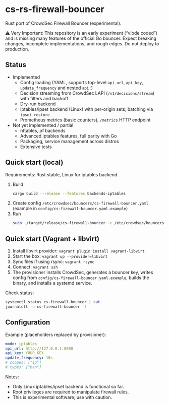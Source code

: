 # cs-rs-firewall-bouncer

Rust port of CrowdSec Firewall Bouncer (experimental).

⚠️ Very Important: This repository is an early experiment (“vibde coded”) and is missing many features of the official Go bouncer. Expect breaking changes, incomplete implementations, and rough edges. Do not deploy to production.

## Status

- Implemented
  - Config loading (YAML, supports top-level `api_url`, `api_key`, `update_frequency` and nested `api:`)
  - Decision streaming from CrowdSec LAPI (`/v1/decisions/stream`) with filters and backoff
  - Dry-run backend
  - iptables/ipset backend (Linux) with per-origin sets; batching via `ipset restore`
  - Prometheus metrics (basic counters), `/metrics` HTTP endpoint
- Not yet implemented / partial
  - nftables, pf backends
  - Advanced iptables features, full parity with Go
  - Packaging, service management across distros
  - Extensive tests

## Quick start (local)

Requirements: Rust stable, Linux for iptables backend.

1. Build
   ```bash
   cargo build --release --features backends-iptables
   ```
2. Create config `/etc/crowdsec/bouncers/cs-firewall-bouncer.yaml` (example in `config/cs-firewall-bouncer.yaml.example`)
3. Run
   ```bash
   sudo ./target/release/cs-firewall-bouncer -c /etc/crowdsec/bouncers/cs-firewall-bouncer.yaml -v
   ```

## Quick start (Vagrant + libvirt)

1. Install libvirt provider: `vagrant plugin install vagrant-libvirt`
2. Start the box: `vagrant up --provider=libvirt`
3. Sync files if using rsync: `vagrant rsync`
4. Connect: `vagrant ssh`
5. The provisioner installs CrowdSec, generates a bouncer key, writes config from `config/cs-firewall-bouncer.yaml.example`, builds the binary, and installs a systemd service.

Check status:
```bash
systemctl status cs-firewall-bouncer | cat
journalctl -u cs-firewall-bouncer -f
```

## Configuration

Example (placeholders replaced by provisioner):
```yaml
mode: iptables
api_url: http://127.0.0.1:8080
api_key: YOUR_KEY
update_frequency: 10s
# scopes: ["ip"]
# types: ["ban"]
```

Notes:
- Only Linux iptables/ipset backend is functional so far.
- Root privileges are required to manipulate firewall rules.
- This is experimental software; use with caution.

